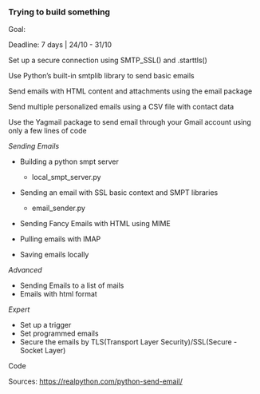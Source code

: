 ### Trying to build something

Goal:

Deadline: 7 days | 24/10 - 31/10

Set up a secure connection using SMTP_SSL() and .starttls()

Use Python’s built-in smtplib library to send basic emails

Send emails with HTML content and attachments using the email package

Send multiple personalized emails using a CSV file with contact data

Use the Yagmail package to send email through your Gmail account using only a few lines of code


*Sending Emails*
- Building a python smpt server
    - local_smpt_server.py
- Sending an email with SSL basic context and SMPT libraries
    - email_sender.py

- Sending Fancy Emails with HTML using MIME

- Pulling emails with IMAP
- Saving emails locally


*Advanced*

- Sending Emails to a list of mails
- Emails with html format

*Expert*

- Set up a trigger
- Set programmed emails
- Secure the emails by TLS(Transport Layer Security)/SSL(Secure - Socket Layer)


Code




Sources:
https://realpython.com/python-send-email/

